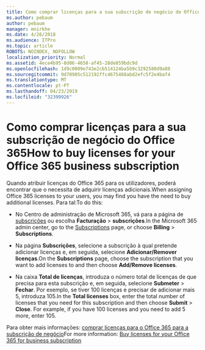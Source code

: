 ```yaml
---
title: Como comprar licenças para a sua subscrição de negócio do Office 365
ms.author: pebaum
author: pebaum
manager: mnirkhe
ms.date: 4/26/2018
ms.audience: ITPro
ms.topic: article
ROBOTS: NOINDEX, NOFOLLOW
localization_priority: Normal
ms.assetid: 4ece4b95-0d06-4658-af45-28de859bdc9d
ms.openlocfilehash: 1d9c0009e743e2cb514124ba5b9c3292580d9a88
ms.sourcegitcommit: 9d78905c512192ffc4675468abd2efc5f2e4baf4
ms.translationtype: MT
ms.contentlocale: pt-PT
ms.lasthandoff: 04/23/2019
ms.locfileid: "32399926"
---
```

# <a name="how-to-buy-licenses-for-your-office-365-business-subscription"></a><span data-ttu-id="854ee-102">Como comprar licenças para a sua subscrição de negócio do Office 365</span><span class="sxs-lookup"><span data-stu-id="854ee-102">How to buy licenses for your Office 365 business subscription</span></span>

<span data-ttu-id="854ee-103">Quando atribuir licenças do Office 365 para os utilizadores, poderá encontrar que o necessita de adquirir licenças adicionais.</span><span class="sxs-lookup"><span data-stu-id="854ee-103">When assigning Office 365 licenses to your users, you may find you have the need to buy additional licenses.</span></span> <span data-ttu-id="854ee-104">Para tal:</span><span class="sxs-lookup"><span data-stu-id="854ee-104">To do this:</span></span>
  
- <span data-ttu-id="854ee-105">No Centro de administração de Microsoft 365, vá para a página de [subscrições]( https://go.microsoft.com/fwlink/p/?linkid=842054) ou escolha **Facturação** \> **subscrições**.</span><span class="sxs-lookup"><span data-stu-id="854ee-105">In the Microsoft 365 admin center, go to the [Subscriptions]( https://go.microsoft.com/fwlink/p/?linkid=842054) page, or choose **Billing** \> **Subscriptions**.</span></span>
    
- <span data-ttu-id="854ee-106">Na página **Subscrições**, selecione a subscrição à qual pretende adicionar licenças e, em seguida, selecione **Adicionar/Remover licenças**.</span><span class="sxs-lookup"><span data-stu-id="854ee-106">On the **Subscriptions** page, choose the subscription that you want to add licenses to and then choose **Add/Remove licenses**.</span></span>
    
- <span data-ttu-id="854ee-p102">Na caixa **Total de licenças**, introduza o número total de licenças de que precisa para esta subscrição e, em seguida, selecione **Submeter** \> **Fechar**. Por exemplo, se tiver 100 licenças e precisar de adicionar mais 5, introduza 105.</span><span class="sxs-lookup"><span data-stu-id="854ee-p102">In the **Total licenses** box, enter the total number of licenses that you need for this subscription and then choose **Submit** \> **Close**. For example, if you have 100 licenses and you need to add 5 more, enter 105.</span></span>
    
<span data-ttu-id="854ee-109">Para obter mais informações: [comprar licenças para o Office 365 para a subscrição de negócio](https://support.office.com/article/36081d8d-b3fa-4948-8c34-e217bba825e1)</span><span class="sxs-lookup"><span data-stu-id="854ee-109">For more information: [Buy licenses for your Office 365 for business subscription](https://support.office.com/article/36081d8d-b3fa-4948-8c34-e217bba825e1)</span></span>
  

